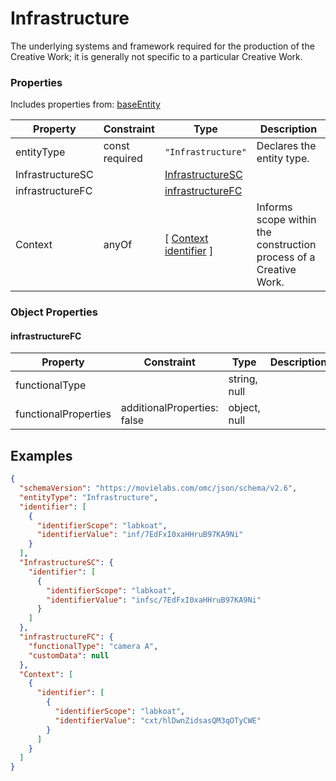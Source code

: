 # Infrastructure
The underlying systems and framework required for the production of the Creative Work; it is generally not specific to a particular Creative Work.
### Properties
Includes properties from: [baseEntity](../core/baseEntity.md)

| Property         | Constraint        | Type                                                                                                 | Description                                                       |
| ---------------- | ----------------- | ---------------------------------------------------------------------------------------------------- | ----------------------------------------------------------------- |
| entityType       | const<br>required | `"Infrastructure"`                                                                                   | Declares the entity type.                                         |
| InfrastructureSC |                   | [InfrastructureSC](./Infrastructure.md)                                                              |                                                                   |
| infrastructureFC |                   | [infrastructureFC](#infrastructureFC)                                                                |                                                                   |
| Context          | anyOf             | [ [Context](../MediaCreationContext/Context.md) <br>[identifier](../Utility/Utility.md#identifier) ] | Informs scope within the construction process of a Creative Work. |

### Object Properties

#### infrastructureFC

| Property             | Constraint                  | Type         | Description |
| -------------------- | --------------------------- | ------------ | ----------- |
| functionalType       |                             | string, null |             |
| functionalProperties | additionalProperties: false | object, null |             |


## Examples

```JSON
{  
  "schemaVersion": "https://movielabs.com/omc/json/schema/v2.6",  
  "entityType": "Infrastructure",  
  "identifier": [  
    {  
      "identifierScope": "labkoat",  
      "identifierValue": "inf/7EdFxI0xaHHruB97KA9Ni"  
    }  
  ],  
  "InfrastructureSC": {  
    "identifier": [  
      {  
        "identifierScope": "labkoat",  
        "identifierValue": "infsc/7EdFxI0xaHHruB97KA9Ni"  
      }  
    ]  
  },  
  "infrastructureFC": {  
    "functionalType": "camera A",  
    "customData": null  
  },  
  "Context": [  
    {  
      "identifier": [  
        {  
          "identifierScope": "labkoat",  
          "identifierValue": "cxt/hlDwnZidsasQM3qOTyCWE"  
        }  
      ]  
    }  
  ]  
}
```